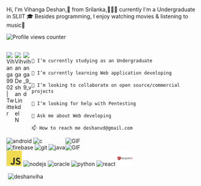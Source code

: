 Hi, I'm Vihanga Deshan,🚀 from Srilanka,👨🏽‍💻 currently I'm a Undergraduate in SLIIT 🎓 Besides programming, I enjoy watching movies & listening to music🎼
<br>

![Profile views counter](https://caneco.dev/github-profile-view-counter.svg)

<br>
<a href="https://twitter.com/Vihanga9902">
<img align="left" alt="Vihanga9902 | Twitter" width="22px" src="https://cdn.jsdelivr.net/npm/simple-icons@v3/icons/twitter.svg" />
</a>
<a href="https://www.linkedin.com/in/vihanga-deshan-978755186/">
  <img align="left" alt="Vihanga Deshan LinkdeIN" width="22px" src="https://cdn.jsdelivr.net/npm/simple-icons@v3/icons/linkedin.svg" />
</a>
<a href="https://www.instagram.com/vihanga_9_9_vd/">
  <img align="left" alt="vihanga_9_9_vd" width="22px" src="https://cdn.jsdelivr.net/npm/simple-icons@v3/icons/instagram.svg" />
</a>

    🔭 I’m currently studying as an Undergraduate

    🌱 I’m currently learning Web application developing

    👯 I’m looking to collaborate on open source/commercial projects

    🤝 I’m looking for help with Pentesting

    💬 Ask me about Web developing

    📫 How to reach me deshanvd@gmail.com


<img align="right" alt="GIF" width ="350" src="https://www.accunityservices.com/img/coding.gif"/>
<img align="right" alt="GIF" width ="350" src="https://static.dribbble.com/users/1059583/screenshots/4171367/coding-freak.gif"/>





<p align="left"><img src="https://user-images.githubusercontent.com/20749736/29601283-58be7ef6-87f8-11e7-82b5-0bfe982044d2.png" alt="android" width="40" height="40"/> 
  <img src="https://user-images.githubusercontent.com/42747200/46140125-da084900-c26d-11e8-8ea7-c45ae6306309.png" alt="c" width="40" height="40"/> <img src="https://www.vectorlogo.zone/logos/firebase/firebase-icon.svg" alt="firebase" width="40" height="40"/> <img src="https://www.vectorlogo.zone/logos/git-scm/git-scm-icon.svg" alt="git" width="40" height="40"/> 
  <img src="https://uxwing.com/wp-content/themes/uxwing/download/07-design-and-development/java-programming-language.png" alt="java" width="40" height="40"/> 
  <img src="https://raw.githubusercontent.com/voodootikigod/logo.js/master/js.png" alt="javascript" width="40" height="40"/> 
  <img src="https://www.svgrepo.com/show/303360/nodejs-logo.svg" alt="nodejs" width="40" height="40"/> 
  <img src="https://cdn.iconscout.com/icon/free/png-256/oracle-226044.png" alt="oracle" width="40" height="40"/> <img src="https://lh3.googleusercontent.com/proxy/MnQ1oYm63mu4jneG6fPCAGcTsu7kqNBvvEen-3ofguNTsVQrifg49A33oHjTLLrzcrfUnzVbRQSAjnpBVT4I9GfzVJVoTQ5mDjOpNKrX8M4oDJwm12EEFvT9HcHwUyPTqnS7QFLWmXlnGVn-lrr90z4" alt="python" width="40" height="40"/> <img src="https://seeklogo.net/wp-content/uploads/2020/09/react-logo-512x512.png" alt="react" width="40" height="40"/>
<img src="https://raw.githubusercontent.com/devicons/devicon/40cd6bc89a299dc50ac289f8e3b071d0dff49d9c/icons/angularjs/angularjs-original-wordmark.svg" alt="react" width="40" height="40"/>
</p>


<p>&nbsp;<img align="center" src="https://github-readme-stats.vercel.app/api?username=deshanviha&show_icons=true" alt="deshanviha " /></p>





